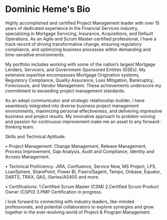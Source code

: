 # Dominic Heme's Bio
Highly accomplished and certified Project Management leader with over 15 years of dedicated experience in the Financial Services industry, specializing in Mortgage Servicing, Insurance, Acquisitions, and Default Operations. As an Agile and Scrum Master-certified professional, I have a track record of driving transformative change, ensuring regulatory compliance, and optimizing business processes within demanding and time-sensitive environments.

My portfolio includes working with some of the nation’s largest Mortgage Lenders, Servicers, and Government-Sponsored Entities (GSEs). My extensive expertise encompasses Mortgage Origination systems, Regulatory Compliance, Quality Assurance, Loss Mitigation, Bankruptcy, Foreclosure, and Vendor Management. These achievements underscore my commitment to exceeding project management standards.

As an adept communicator and strategic relationship-builder, I have seamlessly integrated into diverse business project management environments, maximizing personal effectiveness, and delivering impressive business and project results. My innovative approach to problem-solving and passion for continuous improvement make me an asset to any forward-thinking team.

Skills and Technical Aptitude:

 • Project Management: Change Management, Release Management, Process Improvement, Gap Analysis, Audit and Compliance, Identity and Access Management.
 
 • Technical Proficiency: JIRA, Confluence, Service Now, MS Project, LPS, LoanSphere, SharePoint, Power BI, Fiserv/Sagent, Tempo, Onbase, Equator, DARTS, TRAX, QAS, iSeries/AS400 and more.
 
 • Certifications: 
   1.Certified Scrum Master (CSM)
   2.Certified Scrum Product Owner (CSPO)
   3.PMP Certification in progress.


I look forward to connecting with industry leaders, like-minded professionals, and potential collaborators to explore synergies and grow together in the ever-evolving world of Project & Program Management.
